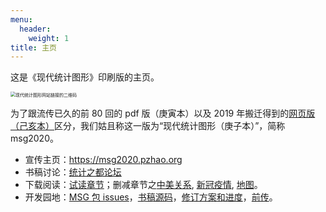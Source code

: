 ```yaml
---
menu:
  header:
    weight: 1
title: 主页
---
```


这是《现代统计图形》印刷版的主页。

<div class="embed-right">
<img src="image/msg2020-qr.png" style="zoom: 50%;" align="middle" alt="现代统计图形网站链接的二维码" />
</div>

为了跟流传已久的前 80 回的 pdf 版（庚寅本）以及 2019 年搬迁得到的[网页版（己亥本）](https://bookdown.org/xiangyun/msg/)区分，我们姑且称这一版为“现代统计图形（庚子本）”，简称 msg2020。

- 宣传主页：<https://msg2020.pzhao.org>
- 书稿讨论：[统计之都论坛](https://d.cosx.org/d/421648)
- 下载阅读：[试读章节](/../docs/msg-trailer.pdf)；删减章节之[中美关系](/../docs/msg-cn-us.pdf), [新冠疫情](/../docs/msg-covid19.pdf), [地图](/../docs/msg-map.pdf)。
- 开发园地：[MSG 包 issues](https://github.com/yihui/MSG/issues)，[书稿源码](https://github.com/XiangyunHuang/MSG-Book/tree/edition1)，[修订方案和进度](https://github.com/XiangyunHuang/MSG-Book/issues/88)，[前传](https://d.cosx.org/d/420857)。


